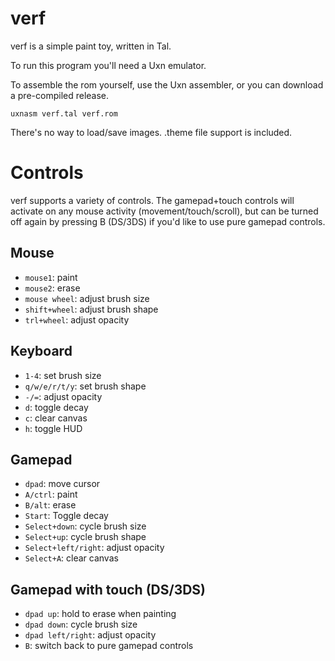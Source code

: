 # verf

verf is a simple paint toy, written in Tal.

To run this program you'll need a Uxn emulator.

To assemble the rom yourself, use the Uxn assembler, or you can download a pre-compiled release.

    uxnasm verf.tal verf.rom
    
There's no way to load/save images. .theme file support is included.
    
# Controls

verf supports a variety of controls. The gamepad+touch controls will activate on any mouse activity (movement/touch/scroll), but can be turned off again by pressing B (DS/3DS) if you'd like to use pure gamepad controls.

## Mouse

* `mouse1`: paint
* `mouse2`: erase
* `mouse wheel`: adjust brush size
* `shift+wheel`: adjust brush shape
* `trl+wheel`: adjust opacity

## Keyboard

* `1-4`: set brush size
* `q/w/e/r/t/y`: set brush shape
* `-/=`: adjust opacity
* `d`: toggle decay
* `c`: clear canvas
* `h`: toggle HUD

## Gamepad

* `dpad`: move cursor
* `A/ctrl`: paint
* `B/alt`: erase
* `Start`: Toggle decay
* `Select+down`: cycle brush size
* `Select+up`: cycle brush shape
* `Select+left/right`: adjust opacity
* `Select+A`: clear canvas

## Gamepad with touch (DS/3DS)

* `dpad up`: hold to erase when painting
* `dpad down`: cycle brush size
* `dpad left/right`: adjust opacity
* `B`: switch back to pure gamepad controls
